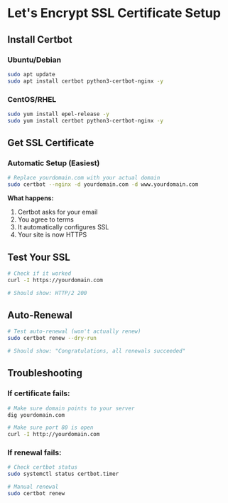 # Let's Encrypt SSL Certificate Setup

## Install Certbot

### Ubuntu/Debian
```bash
sudo apt update
sudo apt install certbot python3-certbot-nginx -y
```

### CentOS/RHEL
```bash
sudo yum install epel-release -y
sudo yum install certbot python3-certbot-nginx -y
```

## Get SSL Certificate

### Automatic Setup (Easiest)
```bash
# Replace yourdomain.com with your actual domain
sudo certbot --nginx -d yourdomain.com -d www.yourdomain.com
```

**What happens:**
1. Certbot asks for your email
2. You agree to terms
3. It automatically configures SSL
4. Your site is now HTTPS

## Test Your SSL
```bash
# Check if it worked
curl -I https://yourdomain.com

# Should show: HTTP/2 200
```

## Auto-Renewal
```bash
# Test auto-renewal (won't actually renew)
sudo certbot renew --dry-run

# Should show: "Congratulations, all renewals succeeded"
```

## Troubleshooting

### If certificate fails:
```bash
# Make sure domain points to your server
dig yourdomain.com

# Make sure port 80 is open
curl -I http://yourdomain.com
```

### If renewal fails:
```bash
# Check certbot status
sudo systemctl status certbot.timer

# Manual renewal
sudo certbot renew
```
